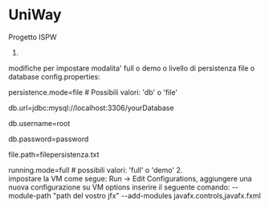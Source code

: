 # UniWay
Progetto ISPW


1. 
modifiche per impostare modalita' full o demo o livello di persistenza file o database
config.properties:


persistence.mode=file   # Possibili valori: 'db' o 'file'


db.url=jdbc:mysql://localhost:3306/yourDatabase


db.username=root


db.password=password


file.path=filepersistenza.txt


running.mode=full   # possibili valori: 'full' o 'demo'
2.  
impostare la VM come segue:
Run -> Edit Configurations, aggiungere una nuova configurazione
su VM options inserire il seguente comando:
--module-path "path del vostro jfx" --add-modules javafx.controls,javafx.fxml 
